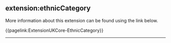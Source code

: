 ## extension:ethnicCategory

More information about this extension can be found using the link below.

{{pagelink:ExtensionUKCore-EthnicCategory}}

---
